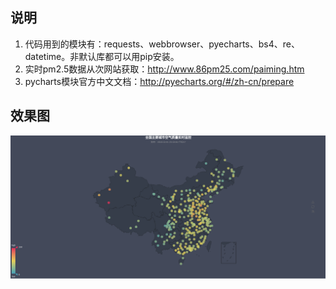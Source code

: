 ## 说明

 1. 代码用到的模块有：requests、webbrowser、pyecharts、bs4、re、datetime。非默认库都可以用pip安装。
 2. 实时pm2.5数据从次网站获取：http://www.86pm25.com/paiming.htm
 3. pycharts模块官方中文文档：http://pyecharts.org/#/zh-cn/prepare
 

## 效果图
![enter image description here](https://raw.githubusercontent.com/musuixin/China-PM2.5-monitoring/master/%E6%95%88%E6%9E%9C%E5%9B%BE.png)
